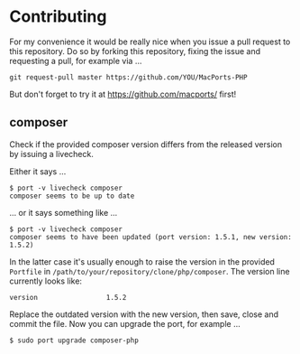 # Contributing

For my convenience it would be really nice when you issue a pull request
to this repository. Do so by forking this repository, fixing the issue and
requesting a pull, for example via …

    git request-pull master https://github.com/YOU/MacPorts-PHP

But don't forget to try it at https://github.com/macports/ first!

## composer

Check if the provided composer version differs from the released version by
issuing a livecheck.

Either it says …

    $ port -v livecheck composer
    composer seems to be up to date

… or it says something like …

    $ port -v livecheck composer
    composer seems to have been updated (port version: 1.5.1, new version: 1.5.2)

In the latter case it's usually enough to raise the version in the provided
`Portfile` in `/path/to/your/repository/clone/php/composer`. The version line
currently looks like:

    version                 1.5.2

Replace the outdated version with the new version, then save, close and commit
the file. Now you can upgrade the port, for example …

    $ sudo port upgrade composer-php
